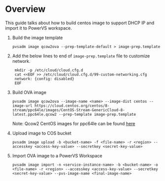 # Overview

This guide talks about how to build centos image to support DHCP IP and import it to PowerVS workspace.

1. Build the image template
    ```
   pvsadm image qcow2ova --prep-template-default > image-prep.template
   ```
   
2. Add the below lines to end of `image-prep.template` file to customize network.
   ```shell
    mkdir -p /etc/cloud/cloud.cfg.d
    cat <<EOF >> /etc/cloud/cloud.cfg.d/99-custom-networking.cfg
    network: {config: disabled}
    EOF
   ```

3. Build OVA image
    ```
   pvsadm image qcow2ova --image-name <name> --image-dist centos --image-url https://cloud.centos.org/centos/8-stream/ppc64le/images/CentOS-Stream-GenericCloud-8-latest.ppc64le.qcow2 --prep-template image-prep.template
    ```
   Note: Qcow2 CentOS images for ppc64le can be found [here](https://cloud.centos.org/centos/8-stream/ppc64le/images/)


4. Upload image to COS bucket
    ```
   pvsadm image upload -b <bucket-name> -f <file-name> -r <region> --accesskey <access-key-value> --secretkey <secret-key-value>
   ```
5. Import  OVA image to a PowerVS Workspace
    ```
   pvsadm image import -n <service-instance-name> -b <bucket-name> -o <file-name> -r <region> --accesskey <access-key-value> --secretkey <secret-key-value> --pvs-image-name <final-image-name>
   ```